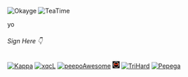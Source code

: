 ![Okayge](https://cdn.betterttv.net/emote/5fa59c774dfba164402933ca/3x)
![TeaTime](https://cdn.betterttv.net/emote/56f6eb647ee3e8fc6e4fe48e/3x)

yo


###### Sign Here 👇

[<img src="https://static-cdn.jtvnw.net/emoticons/v1/25/1.0" width="16" alt="Kappa" />](https://github.com/NotNotQuinn "Quinn was here") 
[<img src="https://cdn.betterttv.net/emote/5f295a5a713a6144748adfb5/1x.webp" width="16" alt="xqcL" />](https://github.com/mrauro "Auro was here")
[<img src="https://i.imgur.com/L77duEd.png" width="16" alt="peepoAwesome" />](https://github.com/MarcFryd "Marc was here")
[<img src="static/matthewde.jpg" width="16" alt="matthewde" />](https://github.com/M4tthewDE "Matthew was here") 
[<img src="https://static-cdn.jtvnw.net/emoticons/v2/120232/default/dark/1.0" width="16" alt="TriHard" />](https://github.com/kattah7 "Kattah was here")
[<img src="https://cdn.7tv.app/emote/603eace1115b55000d7282db/1x.webp" width="16" alt="Pepega" />](https://github.com/lucas19961 "Lucas was here")

<!-- Note: if possible, add a static file. (like matthew's)  -->


